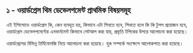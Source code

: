 ## ১ -  ওয়ার্ডপ্রেস থিম ডেভেলপমেন্ট প্রাথমিক বিষয়সমূহ

এই ইপিসোডে ওয়ার্ডপ্রেস কি, কেন ব্যবহৃত হয়, কিভাবে এটা শিখতে হবে, শিখতে হলে কি কি টুলস প্রয়োজন হবে, ওয়ার্ডপ্রেস ডেভেলপমেন্টের এনভার্নমেন্ট কিভাবে সেটআপ করা যায়, প্রভৃতি টপিকের উপরে আলোচনা করা হয়েছে।

ওয়ার্ডপ্রেসের বিভিন্ন টার্মিনোলজি নিয়ে আলোচনা করা হয়েছে। হুক সম্পর্কে সংক্ষেপে আলোকপাত করা হয়েছে।
